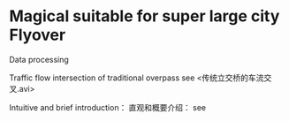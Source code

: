 # Magical suitable for super large city Flyover

Data processing

Traffic flow intersection of traditional overpass
see <传统立交桥的车流交叉.avi>

Intuitive and brief introduction：
直观和概要介绍：
  see 
